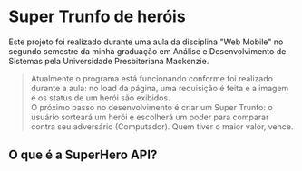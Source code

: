 # Super Trunfo de heróis
Este projeto foi realizado durante uma aula da disciplina "Web Mobile" no segundo semestre da minha graduação em Análise e Desenvolvimento de Sistemas pela Universidade Presbiteriana Mackenzie.

> Atualmente o programa está funcionando conforme foi realizado durante a aula: no load da página, uma requisição é feita e a imagem e os status de um herói são exibidos. <br>
> O próximo passo no desenvolvimento é criar um Super Trunfo: o usuário sorteará um herói e escolherá um poder para comparar contra seu adversário (Computador). Quem tiver o maior valor, vence.

## O que é a SuperHero API?
